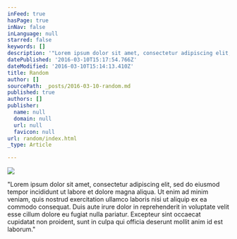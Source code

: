 ```yaml
---
inFeed: true
hasPage: true
inNav: false
inLanguage: null
starred: false
keywords: []
description: '"Lorem ipsum dolor sit amet, consectetur adipiscing elit, sed do eiusmod tempor incididunt ut labore et dolore magna aliqua. Ut enim ad minim veniam, quis nostrud exercitation ullamco laboris nisi ut aliquip ex ea commodo consequat. Duis aute irure dolor in reprehenderit in voluptate velit esse cillum dolore eu fugiat nulla pariatur. Excepteur sint occaecat cupidatat non proident, sunt in culpa qui officia deserunt mollit anim id est laborum."'
datePublished: '2016-03-10T15:17:54.766Z'
dateModified: '2016-03-10T15:14:13.410Z'
title: Random
author: []
sourcePath: _posts/2016-03-10-random.md
published: true
authors: []
publisher:
  name: null
  domain: null
  url: null
  favicon: null
url: random/index.html
_type: Article

---
```

![](https://the-grid-user-content.s3-us-west-2.amazonaws.com/d24cf3c5-474a-4067-ae24-a5bd64377981.jpg)

"Lorem ipsum dolor sit amet, consectetur adipiscing elit, sed do eiusmod tempor incididunt ut labore et dolore magna aliqua. Ut enim ad minim veniam, quis nostrud exercitation ullamco laboris nisi ut aliquip ex ea commodo consequat. Duis aute irure dolor in reprehenderit in voluptate velit esse cillum dolore eu fugiat nulla pariatur. Excepteur sint occaecat cupidatat non proident, sunt in culpa qui officia deserunt mollit anim id est laborum."